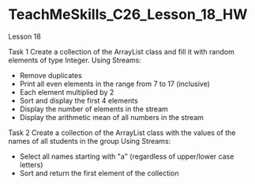 # TeachMeSkills_C26_Lesson_18_HW
Lesson 18

Task 1
Create a collection of the ArrayList class and fill it with random elements of type Integer.
Using Streams:
- Remove duplicates
- Print all even elements in the range from 7 to 17 (inclusive)
- Each element multiplied by 2
- Sort and display the first 4 elements
- Display the number of elements in the stream
- Display the arithmetic mean of all numbers in the stream

Task 2
Create a collection of the ArrayList class with the values ​​of the names of all students in the group
Using Streams:
- Select all names starting with "a" (regardless of upper/lower case letters)
- Sort and return the first element of the collection
